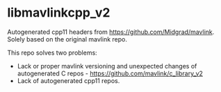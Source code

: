 # libmavlinkcpp_v2

Autogenerated cpp11 headers from https://github.com/Midgrad/mavlink.  
Solely based on the original mavlink repo.  

This repo solves two problems:
- Lack or proper mavlink versioning and unexpected changes of autogenerated C repos - https://github.com/mavlink/c_library_v2  
- Lack of autogenerated cpp11 repos.  
